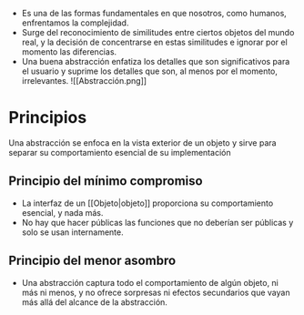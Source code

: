 - Es una de las formas fundamentales en que nosotros, como humanos, enfrentamos la complejidad. 
- Surge del reconocimiento de similitudes entre ciertos objetos del mundo real, y la decisión de concentrarse en estas similitudes e ignorar por el momento las diferencias. 
- Una buena abstracción enfatiza los detalles que son significativos para el usuario y suprime los detalles que son, al menos por el momento, irrelevantes.
![[Abstracción.png]]

# Principios

Una abstracción se enfoca en la vista exterior de un objeto y sirve para separar su comportamiento esencial de su implementación

## Principio del mínimo compromiso

- La interfaz de un [[Objeto|objeto]] proporciona su comportamiento esencial, y nada más.
- No hay que hacer públicas las funciones que no deberían ser públicas y solo se usan internamente.

## Principio del menor asombro

- Una abstracción captura todo el comportamiento de algún objeto, ni más ni menos, y no ofrece sorpresas ni efectos secundarios que vayan más allá del alcance de la abstracción.
